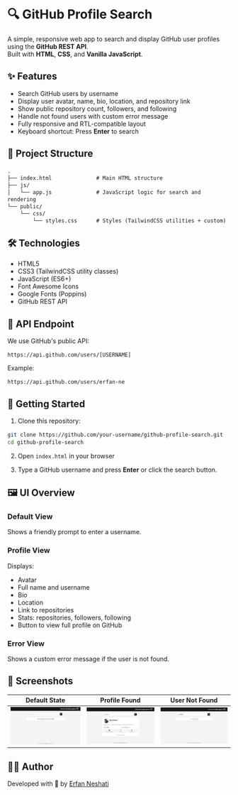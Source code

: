 # 🔍 GitHub Profile Search

A simple, responsive web app to search and display GitHub user profiles using the **GitHub REST API**.  
Built with **HTML**, **CSS**, and **Vanilla JavaScript**.

## ✨ Features

- Search GitHub users by username  
- Display user avatar, name, bio, location, and repository link  
- Show public repository count, followers, and following  
- Handle not found users with custom error message  
- Fully responsive and RTL-compatible layout  
- Keyboard shortcut: Press **Enter** to search  

## 📂 Project Structure

```
.
├── index.html              # Main HTML structure
├── js/
│   └── app.js              # JavaScript logic for search and rendering
└── public/
    └── css/
        └── styles.css      # Styles (TailwindCSS utilities + custom)
```

## 🛠️ Technologies

- HTML5  
- CSS3 (TailwindCSS utility classes)  
- JavaScript (ES6+)  
- Font Awesome Icons  
- Google Fonts (Poppins)  
- GitHub REST API  

## 🔌 API Endpoint

We use GitHub's public API:

```
https://api.github.com/users/[USERNAME]
```

Example:

```
https://api.github.com/users/erfan-ne
```

## 🚀 Getting Started

1. Clone this repository:
```bash
git clone https://github.com/your-username/github-profile-search.git
cd github-profile-search
```

2. Open `index.html` in your browser

3. Type a GitHub username and press **Enter** or click the search button.

## 🖼️ UI Overview

### Default View
Shows a friendly prompt to enter a username.

### Profile View
Displays:
- Avatar  
- Full name and username  
- Bio  
- Location  
- Link to repositories  
- Stats: repositories, followers, following  
- Button to view full profile on GitHub  

### Error View
Shows a custom error message if the user is not found.

## 📸 Screenshots

| Default State | Profile Found | User Not Found |
|--------------|--------------|----------------|
| ![](https://github.com/erfan-ne/GitHub-Profile-Search/blob/master/public/Screenshot%201.png) | ![](https://github.com/erfan-ne/GitHub-Profile-Search/blob/master/public/Screenshot%202.png) | ![](https://github.com/erfan-ne/GitHub-Profile-Search/blob/master/public/Screenshot%203.png) |

## 👨‍💻 Author

Developed with 💙 by [Erfan Neshati](https://github.com/erfan-ne)

